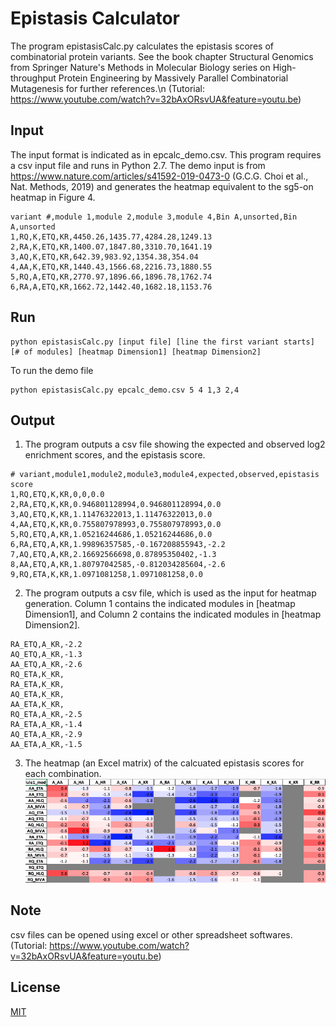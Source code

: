 # Epistasis Calculator 

The program epistasisCalc.py calculates the epistasis scores of combinatorial protein variants. See the book chapter  Structural Genomics from Springer Nature's Methods in Molecular Biology series on High-throughput Protein Engineering by Massively Parallel Combinatorial Mutagenesis for further references.\n
(Tutorial: https://www.youtube.com/watch?v=32bAxORsvUA&feature=youtu.be)
## Input
The input format is indicated as in epcalc_demo.csv. This program requires a csv input file and runs in Python 2.7.
The demo input is from https://www.nature.com/articles/s41592-019-0473-0 (G.C.G. Choi et al., Nat. Methods, 2019) and generates the heatmap equivalent to the sg5-on heatmap in Figure 4.
```
variant #,module 1,module 2,module 3,module 4,Bin A,unsorted,Bin A,unsorted
1,RQ,K,ETQ,KR,4450.26,1435.77,4284.28,1249.13
2,RA,K,ETQ,KR,1400.07,1847.80,3310.70,1641.19
3,AQ,K,ETQ,KR,642.39,983.92,1354.38,354.04
4,AA,K,ETQ,KR,1440.43,1566.68,2216.73,1880.55
5,RQ,A,ETQ,KR,2770.97,1896.66,1896.78,1762.74
6,RA,A,ETQ,KR,1662.72,1442.40,1682.18,1153.76
```

## Run
```
python epistasisCalc.py [input file] [line the first variant starts] [# of modules] [heatmap Dimension1] [heatmap Dimension2]
```
To run the demo file
```
python epistasisCalc.py epcalc_demo.csv 5 4 1,3 2,4
```

## Output
1. The program outputs a csv file showing the expected and observed log2 enrichment scores, and the epistasis score.
```
# variant,module1,module2,module3,module4,expected,observed,epistasis score
1,RQ,ETQ,K,KR,0,0,0.0
2,RA,ETQ,K,KR,0.946801128994,0.946801128994,0.0
3,AQ,ETQ,K,KR,1.11476322013,1.11476322013,0.0
4,AA,ETQ,K,KR,0.755807978993,0.755807978993,0.0
5,RQ,ETQ,A,KR,1.05216244686,1.05216244686,0.0
6,RA,ETQ,A,KR,1.99896357585,-0.167208855943,-2.2
7,AQ,ETQ,A,KR,2.16692566698,0.87895350402,-1.3
8,AA,ETQ,A,KR,1.80797042585,-0.812034285604,-2.6
9,RQ,ETA,K,KR,1.0971081258,1.0971081258,0.0
```
2. The program outputs a csv file, which is used as the input for heatmap generation. Column 1 contains the indicated modules in [heatmap Dimension1], and Column 2 contains the indicated modules in [heatmap Dimension2].
```
RA_ETQ,A_KR,-2.2
AQ_ETQ,A_KR,-1.3
AA_ETQ,A_KR,-2.6
RQ_ETA,K_KR,
RA_ETA,K_KR,
AQ_ETA,K_KR,
AA_ETA,K_KR,
RQ_ETA,A_KR,-2.5
RA_ETA,A_KR,-1.4
AQ_ETA,A_KR,-2.9
AA_ETA,A_KR,-1.5
```
3. The heatmap (an Excel matrix) of the calcuated epistasis scores for each combination.
![Image](heatmap_pic.png)

## Note
csv files can be opened using excel or other spreadsheet softwares.
(Tutorial: https://www.youtube.com/watch?v=32bAxORsvUA&feature=youtu.be)

## License
[MIT](https://choosealicense.com/licenses/mit/)
